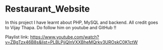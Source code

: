 # Restaurant_Website
 In this project I have learnt about PHP, MySQL and backend. All credit goes to Vijay Thapa. Do follow him on youtube and GitHub !!

Playlist link: https://www.youtube.com/watch?v=ZBgTzx46B8s&list=PLBLPjjQlnVXXBheMQrkv3UROskC0K1ctW
